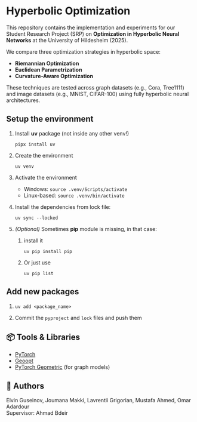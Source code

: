 # Hyperbolic Optimization

This repository contains the implementation and experiments for our Student Research Project (SRP) on **Optimization in Hyperbolic Neural Networks** at the University of Hildesheim (2025).

We compare three optimization strategies in hyperbolic space:

- **Riemannian Optimization**
- **Euclidean Parametrization**
- **Curvature-Aware Optimization**

These techniques are tested across graph datasets (e.g., Cora, Tree1111) and image datasets (e.g., MNIST, CIFAR-100) using fully hyperbolic neural architectures.

## Setup the environment

1. Install **uv** package (not inside any other venv!)

    ```pipx install uv```


2. Create the environment 

    ```uv venv```


3. Activate the environment


    * Windows: ```source .venv/Scripts/activate```
    * Linux-based: ```source .venv/bin/activate```


4. Install the dependencies from lock file:

    ```uv sync --locked```


5. *(Optional)* Sometimes **pip** module is missing, in that case:

    1. install it 

        ```uv pip install pip```

    2. Or just use 

        ```uv pip list```

## Add new packages

1. ```uv add <package_name>```

2. Commit the ```pyproject``` and ```lock``` files and push them

## 📦 Tools & Libraries
- [PyTorch](https://pytorch.org/)
- [Geoopt](https://geoopt.readthedocs.io/)
- [PyTorch Geometric](https://pytorch-geometric.readthedocs.io/) (for graph models)

## 👥 Authors
Elvin Guseinov, Joumana Makki, Lavrentii Grigorian, Mustafa Ahmed, Omar Adardour  
Supervisor: Ahmad Bdeir

